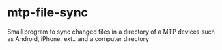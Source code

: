 mtp-file-sync
=============

Small program to sync changed files in a directory of a MTP devices such as Android, iPhone, ext.. and a computer directory

